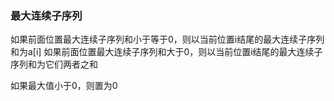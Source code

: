 ### 最大连续子序列

如果前面位置最大连续子序列和小于等于0，则以当前位置i结尾的最大连续子序列和为a[i]
如果前面位置最大连续子序列和大于0，则以当前位置i结尾的最大连续子序列和为它们两者之和

如果最大值小于0，则置为0